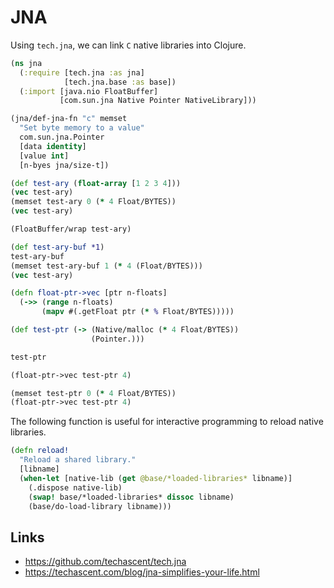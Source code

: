# JNA

Using `tech.jna`, we can link `C` native libraries into Clojure.

``` clojure
(ns jna
  (:require [tech.jna :as jna]
            [tech.jna.base :as base])
  (:import [java.nio FloatBuffer]
           [com.sun.jna Native Pointer NativeLibrary]))

(jna/def-jna-fn "c" memset
  "Set byte memory to a value"
  com.sun.jna.Pointer
  [data identity]
  [value int]
  [n-byes jna/size-t])

(def test-ary (float-array [1 2 3 4]))
(vec test-ary)
(memset test-ary 0 (* 4 Float/BYTES))
(vec test-ary)

(FloatBuffer/wrap test-ary)

(def test-ary-buf *1)
test-ary-buf
(memset test-ary-buf 1 (* 4 (Float/BYTES)))
(vec test-ary)

(defn float-ptr->vec [ptr n-floats]
  (->> (range n-floats)
       (mapv #(.getFloat ptr (* % Float/BYTES)))))

(def test-ptr (-> (Native/malloc (* 4 Float/BYTES))
                  (Pointer.)))

test-ptr

(float-ptr->vec test-ptr 4)

(memset test-ptr 0 (* 4 Float/BYTES))
(float-ptr->vec test-ptr 4)
```

The following function is useful for interactive programming to reload
native libraries.

``` clojure
(defn reload!
  "Reload a shared library."
  [libname]
  (when-let [native-lib (get @base/*loaded-libraries* libname)]
    (.dispose native-lib)
    (swap! base/*loaded-libraries* dissoc libname)
    (base/do-load-library libname)))
```

## Links

  - <https://github.com/techascent/tech.jna>
  - <https://techascent.com/blog/jna-simplifies-your-life.html>
